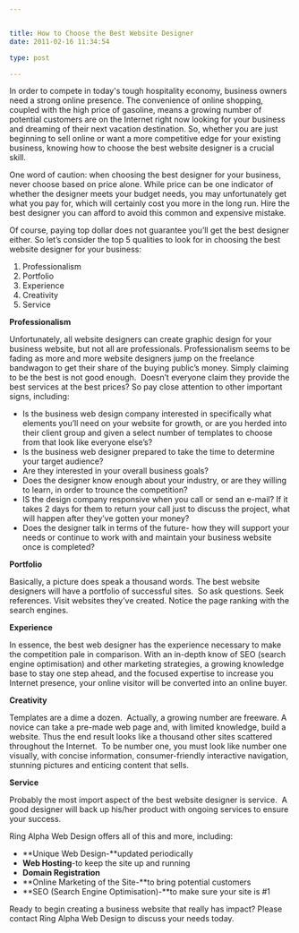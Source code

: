 ```yaml
---


title: How to Choose the Best Website Designer
date: 2011-02-16 11:34:54

type: post

---
```

In order to compete in today's tough hospitality economy, business
owners need a strong online presence. The convenience of online
shopping, coupled with the high price of gasoline, means a growing
number of potential customers are on the Internet right now looking for
your business and dreaming of their next vacation destination. So,
whether you are just beginning to sell online or want a more competitive
edge for your existing business, knowing how to choose the best website
designer is a crucial skill.

One word of
caution: when choosing the best designer for your business, never choose based on price alone. While price can be one indicator of whether the designer meets your budget needs, you may unfortunately get what you pay for, which will certainly cost you more in the long run. Hire the best designer you can afford to avoid this common and expensive
mistake.

Of course, paying top dollar does not guarantee you’ll get the best
designer either. So let’s consider the top 5 qualities to look for in
choosing the best website designer for your
business:

1.  Professionalism
2.  Portfolio
3.  Experience
4.  Creativity
5.  Service

**Professionalism**

Unfortunately, all website designers can create graphic design for your
business website, but not all are professionals. Professionalism seems
to be fading as more and more website designers jump on the freelance
bandwagon to get their share of the buying public’s money. Simply
claiming to be the best is not good enough.  Doesn’t everyone claim they
provide the best services at the best prices? So pay close attention to
other important signs,
including:

-   Is the business web design company interested in specifically what
    elements you’ll need on your website for growth, or are you herded
    into their client group and given a select number of templates to
    choose from that look like everyone else’s?
-   Is the business web designer prepared to take the time to determine
    your target audience?
-   Are they interested in your overall business goals?
-   Does the designer know enough about your industry, or are they
    willing to learn, in order to trounce the competition?
-   IS the design company responsive when you call or send an e-mail? If
    it takes 2 days for them to return your call just to discuss the
    project, what will happen after they’ve gotten your money?
-   Does the designer talk in terms of the future- how they will support
    your needs or continue to work with and maintain your business
    website once is completed?

**Portfolio**

Basically, a picture does speak a thousand words. The best website
designers will have a portfolio of successful sites.  So ask questions.
Seek references. Visit websites they’ve created. Notice the page ranking
with the search engines.

**Experience**

In essence, the best web designer has the experience necessary to make
the competition pale in comparison. With an in-depth know of SEO (search
engine optimisation) and other marketing strategies, a growing knowledge
base to stay one step ahead, and the focused expertise to increase you
Internet presence, your online visitor will be converted into an online
buyer.

**Creativity**

Templates are a dime a dozen.  Actually, a growing number are freeware.
A novice can take a pre-made web page and, with limited knowledge, build
a website. Thus the end result looks like a thousand other sites
scattered throughout the Internet.  To be number one, you must look like
number one visually, with concise information, consumer-friendly
interactive navigation, stunning pictures and enticing content that
sells.

**Service**

Probably the most import aspect of the best website designer is
service.  A good designer will back up his/her product with ongoing
services to ensure your success.

Ring Alpha Web Design offers all of this and more,
including:

-   **Unique Web Design-**updated periodically
-   **Web Hosting**-to keep the site up and running
-   **Domain Registration**
-   **Online Marketing of the Site-**to bring potential customers
-   **SEO (Search Engine Optimisation)-**to make sure your site is \#1

Ready to begin creating a business website that really has impact?
Please contact Ring Alpha Web Design to discuss your needs today.
